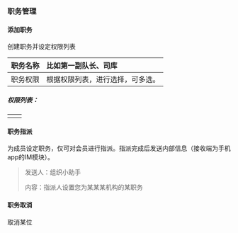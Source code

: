 ### 职务管理

#### 添加职务

创建职务并设定权限列表

| 职务名称 | 比如第一副队长、司库 |
| :--- | :--- |
| 职务权限 | 根据权限列表，进行选择，可多选。 |

##### 权限列表：

|  |  |
| :--- | :--- |
|  |  |

#### 职务指派

为成员设定职务，仅可对会员进行指派。指派完成后发送内部信息（接收端为手机app的IM模块）。

> 发送人：组织小助手
>
> 内容：指派人设置您为某某某机构的某职务

#### 职务取消

取消某位

